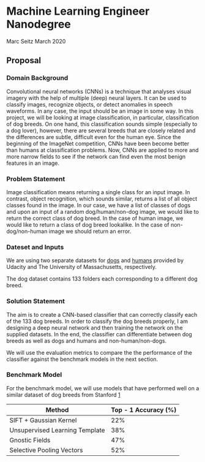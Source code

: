 # Machine Learning Engineer Nanodegree

Marc Seitz
March 2020

## Proposal

### Domain Background
Convolutional neural networks (CNNs) is a technique that analyses visual imagery with the help of multiple (deep) neural layers. It can be used to classify images, recognize objects, or detect anomalies in speech waveforms. In any case, the input should be an image in some way. In this project, we will be looking at image classification, in particular, classification of dog breeds. On one hand, this classification sounds simple (especially to a dog lover), however, there are several breeds that are closely related and the differences are subtle, difficult even for the human eye. Since the beginning of the ImageNet competition, CNNs have been become better than humans at classification problems. Now, CNNs are applied to more and more narrow fields to see if the network can find even the most benign features in an image.

### Problem Statement
Image classification means returning a single class for an input image. In contrast, object recognition, which sounds similar, returns a list of all object classes found in the image. In our case, we have a list of classes of dogs and upon an input of a random dog/human/non-dog image, we would like to return the correct class of dog breed. In the case of human image, we would like to return a class of dog breed lookalike. In the case of non-dog/non-human image we should return an error.

### Dateset and Inputs
We are using two separate datasets for [dogs](https://s3-us-west-1.amazonaws.com/udacity-aind/dog-project/dogImages.zip) and [humans](http://vis-www.cs.umass.edu/lfw/lfw.tgz) provided by Udacity and The University of Massachusetts, respectively.

The dog dataset contains 133 folders each corresponding to a different dog breed. 

### Solution Statement
The aim is to create a CNN-based classifier that can correctly classify each of the 133 dog breeds. In order to classify the dog breeds properly, I am designing a deep neural network and then training the network on the supplied datasets. In the end, the classifier can differentiate between dog breeds as well as dogs and humans and non-human/non-dogs.

We will use the evaluation metrics to compare the the performance of the classifier against the benchmark models in the next section.

### Benchmark Model
For the benchmark model, we will use models that have performed well on a similar dataset of dog breeds from Stanford [1](http://cs231n.stanford.edu/reports/2015/pdfs/fcdh_FinalReport.pdf)

| Method                         | Top - 1 Accuracy (%) |
|--------------------------------|----------------------|
| SIFT + Gaussian Kernel         | 22%                  |
| Unsupervised Learning Template | 38%                  |
| Gnostic Fields                 | 47%                  |
| Selective Pooling Vectors      | 52%                  |